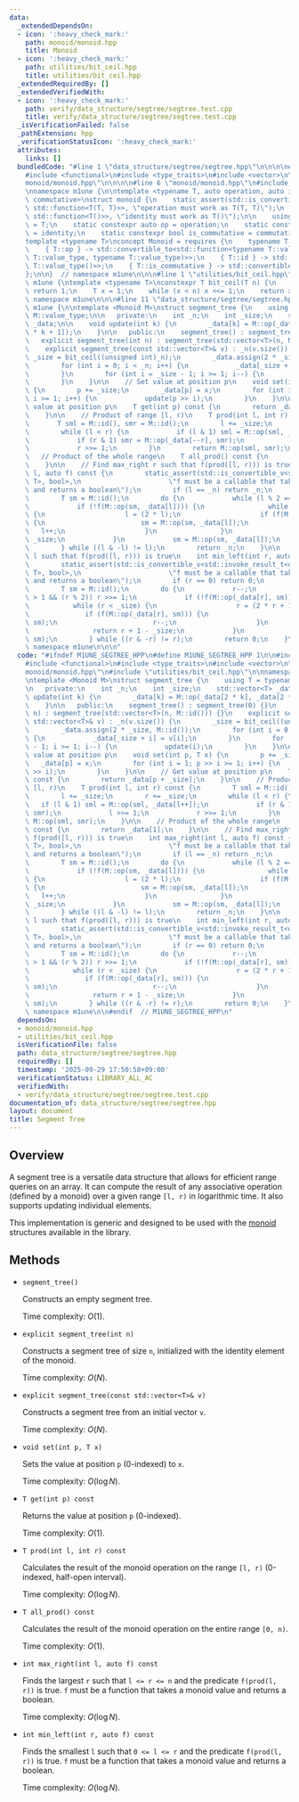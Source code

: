 ```yaml
---
data:
  _extendedDependsOn:
  - icon: ':heavy_check_mark:'
    path: monoid/monoid.hpp
    title: Monoid
  - icon: ':heavy_check_mark:'
    path: utilities/bit_ceil.hpp
    title: utilities/bit_ceil.hpp
  _extendedRequiredBy: []
  _extendedVerifiedWith:
  - icon: ':heavy_check_mark:'
    path: verify/data_structure/segtree/segtree.test.cpp
    title: verify/data_structure/segtree/segtree.test.cpp
  _isVerificationFailed: false
  _pathExtension: hpp
  _verificationStatusIcon: ':heavy_check_mark:'
  attributes:
    links: []
  bundledCode: "#line 1 \"data_structure/segtree/segtree.hpp\"\n\n\n\n#include <algorithm>\n\
    #include <functional>\n#include <type_traits>\n#include <vector>\n\n#line 1 \"\
    monoid/monoid.hpp\"\n\n\n\n#line 6 \"monoid/monoid.hpp\"\n#include <concepts>\n\
    \nnamespace m1une {\n\ntemplate <typename T, auto operation, auto identity, bool\
    \ commutative>\nstruct monoid {\n    static_assert(std::is_convertible_v<decltype(operation),\
    \ std::function<T(T, T)>>, \"operation must work as T(T, T)\");\n    static_assert(std::is_convertible_v<decltype(identity),\
    \ std::function<T()>>, \"identity must work as T()\");\n\n    using value_type\
    \ = T;\n    static constexpr auto op = operation;\n    static constexpr auto id\
    \ = identity;\n    static constexpr bool is_commutative = commutative;\n};\n\n\
    template <typename T>\nconcept Monoid = requires {\n    typename T::value_type;\n\
    \    { T::op } -> std::convertible_to<std::function<typename T::value_type(typename\
    \ T::value_type, typename T::value_type)>>;\n    { T::id } -> std::convertible_to<std::function<typename\
    \ T::value_type()>>;\n    { T::is_commutative } -> std::convertible_to<bool>;\n\
    };\n\n}  // namespace m1une\n\n\n#line 1 \"utilities/bit_ceil.hpp\"\n\n\n\nnamespace\
    \ m1une {\ntemplate <typename T>\nconstexpr T bit_ceil(T n) {\n    if (n <= 1)\
    \ return 1;\n    T x = 1;\n    while (x < n) x <<= 1;\n    return x;\n}\n}  //\
    \ namespace m1une\n\n\n#line 11 \"data_structure/segtree/segtree.hpp\"\n\nnamespace\
    \ m1une {\n\ntemplate <Monoid M>\nstruct segment_tree {\n    using T = typename\
    \ M::value_type;\n\n   private:\n    int _n;\n    int _size;\n    std::vector<T>\
    \ _data;\n\n    void update(int k) {\n        _data[k] = M::op(_data[2 * k], _data[2\
    \ * k + 1]);\n    }\n\n   public:\n    segment_tree() : segment_tree(0) {}\n \
    \   explicit segment_tree(int n) : segment_tree(std::vector<T>(n, M::id())) {}\n\
    \    explicit segment_tree(const std::vector<T>& v) : _n(v.size()) {\n       \
    \ _size = bit_ceil((unsigned int)_n);\n        _data.assign(2 * _size, M::id());\n\
    \        for (int i = 0; i < _n; i++) {\n            _data[_size + i] = v[i];\n\
    \        }\n        for (int i = _size - 1; i >= 1; i--) {\n            update(i);\n\
    \        }\n    }\n\n    // Set value at position p\n    void set(int p, T x)\
    \ {\n        p += _size;\n        _data[p] = x;\n        for (int i = 1; p >>\
    \ i >= 1; i++) {\n            update(p >> i);\n        }\n    }\n\n    // Get\
    \ value at position p\n    T get(int p) const {\n        return _data[p + _size];\n\
    \    }\n\n    // Product of range [l, r)\n    T prod(int l, int r) const {\n \
    \       T sml = M::id(), smr = M::id();\n        l += _size;\n        r += _size;\n\
    \        while (l < r) {\n            if (l & 1) sml = M::op(sml, _data[l++]);\n\
    \            if (r & 1) smr = M::op(_data[--r], smr);\n            l >>= 1;\n\
    \            r >>= 1;\n        }\n        return M::op(sml, smr);\n    }\n\n \
    \   // Product of the whole range\n    T all_prod() const {\n        return _data[1];\n\
    \    }\n\n    // Find max_right r such that f(prod([l, r))) is true\n    int max_right(int\
    \ l, auto f) const {\n        static_assert(std::is_convertible_v<std::invoke_result_t<decltype(f),\
    \ T>, bool>,\n                      \"f must be a callable that takes a Monoid::value_type\
    \ and returns a boolean\");\n        if (l == _n) return _n;\n        l += _size;\n\
    \        T sm = M::id();\n        do {\n            while (l % 2 == 0) l >>= 1;\n\
    \            if (!f(M::op(sm, _data[l]))) {\n                while (l < _size)\
    \ {\n                    l = (2 * l);\n                    if (f(M::op(sm, _data[l])))\
    \ {\n                        sm = M::op(sm, _data[l]);\n                     \
    \   l++;\n                    }\n                }\n                return l -\
    \ _size;\n            }\n            sm = M::op(sm, _data[l]);\n            l++;\n\
    \        } while ((l & -l) != l);\n        return _n;\n    }\n\n    // Find min_left\
    \ l such that f(prod([l, r))) is true\n    int min_left(int r, auto f) const {\n\
    \        static_assert(std::is_convertible_v<std::invoke_result_t<decltype(f),\
    \ T>, bool>,\n                      \"f must be a callable that takes a Monoid::value_type\
    \ and returns a boolean\");\n        if (r == 0) return 0;\n        r += _size;\n\
    \        T sm = M::id();\n        do {\n            r--;\n            while (r\
    \ > 1 && (r % 2)) r >>= 1;\n            if (!f(M::op(_data[r], sm))) {\n     \
    \           while (r < _size) {\n                    r = (2 * r + 1);\n      \
    \              if (f(M::op(_data[r], sm))) {\n                        sm = M::op(_data[r],\
    \ sm);\n                        r--;\n                    }\n                }\n\
    \                return r + 1 - _size;\n            }\n            sm = M::op(_data[r],\
    \ sm);\n        } while ((r & -r) != r);\n        return 0;\n    }\n};\n\n}  //\
    \ namespace m1une\n\n\n"
  code: "#ifndef M1UNE_SEGTREE_HPP\n#define M1UNE_SEGTREE_HPP 1\n\n#include <algorithm>\n\
    #include <functional>\n#include <type_traits>\n#include <vector>\n\n#include \"\
    monoid/monoid.hpp\"\n#include \"utilities/bit_ceil.hpp\"\n\nnamespace m1une {\n\
    \ntemplate <Monoid M>\nstruct segment_tree {\n    using T = typename M::value_type;\n\
    \n   private:\n    int _n;\n    int _size;\n    std::vector<T> _data;\n\n    void\
    \ update(int k) {\n        _data[k] = M::op(_data[2 * k], _data[2 * k + 1]);\n\
    \    }\n\n   public:\n    segment_tree() : segment_tree(0) {}\n    explicit segment_tree(int\
    \ n) : segment_tree(std::vector<T>(n, M::id())) {}\n    explicit segment_tree(const\
    \ std::vector<T>& v) : _n(v.size()) {\n        _size = bit_ceil((unsigned int)_n);\n\
    \        _data.assign(2 * _size, M::id());\n        for (int i = 0; i < _n; i++)\
    \ {\n            _data[_size + i] = v[i];\n        }\n        for (int i = _size\
    \ - 1; i >= 1; i--) {\n            update(i);\n        }\n    }\n\n    // Set\
    \ value at position p\n    void set(int p, T x) {\n        p += _size;\n     \
    \   _data[p] = x;\n        for (int i = 1; p >> i >= 1; i++) {\n            update(p\
    \ >> i);\n        }\n    }\n\n    // Get value at position p\n    T get(int p)\
    \ const {\n        return _data[p + _size];\n    }\n\n    // Product of range\
    \ [l, r)\n    T prod(int l, int r) const {\n        T sml = M::id(), smr = M::id();\n\
    \        l += _size;\n        r += _size;\n        while (l < r) {\n         \
    \   if (l & 1) sml = M::op(sml, _data[l++]);\n            if (r & 1) smr = M::op(_data[--r],\
    \ smr);\n            l >>= 1;\n            r >>= 1;\n        }\n        return\
    \ M::op(sml, smr);\n    }\n\n    // Product of the whole range\n    T all_prod()\
    \ const {\n        return _data[1];\n    }\n\n    // Find max_right r such that\
    \ f(prod([l, r))) is true\n    int max_right(int l, auto f) const {\n        static_assert(std::is_convertible_v<std::invoke_result_t<decltype(f),\
    \ T>, bool>,\n                      \"f must be a callable that takes a Monoid::value_type\
    \ and returns a boolean\");\n        if (l == _n) return _n;\n        l += _size;\n\
    \        T sm = M::id();\n        do {\n            while (l % 2 == 0) l >>= 1;\n\
    \            if (!f(M::op(sm, _data[l]))) {\n                while (l < _size)\
    \ {\n                    l = (2 * l);\n                    if (f(M::op(sm, _data[l])))\
    \ {\n                        sm = M::op(sm, _data[l]);\n                     \
    \   l++;\n                    }\n                }\n                return l -\
    \ _size;\n            }\n            sm = M::op(sm, _data[l]);\n            l++;\n\
    \        } while ((l & -l) != l);\n        return _n;\n    }\n\n    // Find min_left\
    \ l such that f(prod([l, r))) is true\n    int min_left(int r, auto f) const {\n\
    \        static_assert(std::is_convertible_v<std::invoke_result_t<decltype(f),\
    \ T>, bool>,\n                      \"f must be a callable that takes a Monoid::value_type\
    \ and returns a boolean\");\n        if (r == 0) return 0;\n        r += _size;\n\
    \        T sm = M::id();\n        do {\n            r--;\n            while (r\
    \ > 1 && (r % 2)) r >>= 1;\n            if (!f(M::op(_data[r], sm))) {\n     \
    \           while (r < _size) {\n                    r = (2 * r + 1);\n      \
    \              if (f(M::op(_data[r], sm))) {\n                        sm = M::op(_data[r],\
    \ sm);\n                        r--;\n                    }\n                }\n\
    \                return r + 1 - _size;\n            }\n            sm = M::op(_data[r],\
    \ sm);\n        } while ((r & -r) != r);\n        return 0;\n    }\n};\n\n}  //\
    \ namespace m1une\n\n#endif  // M1UNE_SEGTREE_HPP\n"
  dependsOn:
  - monoid/monoid.hpp
  - utilities/bit_ceil.hpp
  isVerificationFile: false
  path: data_structure/segtree/segtree.hpp
  requiredBy: []
  timestamp: '2025-09-29 17:50:58+09:00'
  verificationStatus: LIBRARY_ALL_AC
  verifiedWith:
  - verify/data_structure/segtree/segtree.test.cpp
documentation_of: data_structure/segtree/segtree.hpp
layout: document
title: Segment Tree
---
```


## Overview

A segment tree is a versatile data structure that allows for efficient range queries on an array. It can compute the result of any associative operation (defined by a monoid) over a given range `[l, r)` in logarithmic time. It also supports updating individual elements.

This implementation is generic and designed to be used with the [monoid](../../monoid/monoid.md) structures available in the library.

## Methods

* `segment_tree()`

  Constructs an empty segment tree.

  Time complexity: $O(1)$.

* `explicit segment_tree(int n)`

  Constructs a segment tree of size `n`, initialized with the identity element of the monoid.

  Time complexity: $O(N)$.

* `explicit segment_tree(const std::vector<T>& v)`

  Constructs a segment tree from an initial vector `v`.

  Time complexity: $O(N)$.

* `void set(int p, T x)`

  Sets the value at position `p` (0-indexed) to `x`.

  Time complexity: $O(\log N)$.

* `T get(int p) const`

  Returns the value at position `p` (0-indexed).

  Time complexity: $O(1)$.

* `T prod(int l, int r) const`

  Calculates the result of the monoid operation on the range `[l, r)` (0-indexed, half-open interval).

  Time complexity: $O(\log N)$.

* `T all_prod() const`

  Calculates the result of the monoid operation on the entire range `[0, n)`.

  Time complexity: $O(1)$.

* `int max_right(int l, auto f) const`

  Finds the largest `r` such that `l <= r <= n` and the predicate `f(prod(l, r))` is true. `f` must be a function that takes a monoid value and returns a boolean.

  Time complexity: $O(\log N)$.

* `int min_left(int r, auto f) const`

  Finds the smallest `l` such that `0 <= l <= r` and the predicate `f(prod(l, r))` is true. `f` must be a function that takes a monoid value and returns a boolean.

  Time complexity: $O(\log N)$.
